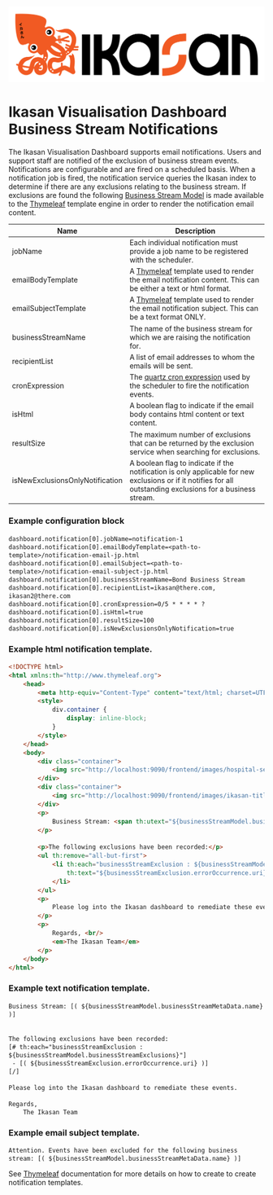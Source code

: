 ![IKASAN](../../developer/docs/quickstart-images/Ikasan-title-transparent.png)

# Ikasan Visualisation Dashboard Business Stream Notifications

The Ikasan Visualisation Dashboard supports email notifications. Users and support staff are notified of the exclusion of business stream events. Notifications are configurable
 and are fired on a scheduled basis. When a notification job is fired, the notification service queries the Ikasan index to determine if there are any exclusions relating to
 the business stream. If exclusions are found the following [Business Stream Model](./src/main/java/org/ikasan/dashboard/notification/model/BusinessStreamExclusions.java) is made 
 available to the [Thymeleaf](https://www.thymeleaf.org/) template engine in order to render the notification email content.

| Name      | Description |
| ----------- | ----------- |
| jobName      | Each individual notification must provide a job name to be registered with the scheduler.       |
| emailBodyTemplate   | A [Thymeleaf](https://www.thymeleaf.org/) template used to render the email notification content. This can be either a text or html format.       |
| emailSubjectTemplate   | A [Thymeleaf](https://www.thymeleaf.org/) template used to render the email notification subject. This can be a text format ONLY.        |
| businessStreamName      | The name of the business stream for which we are raising the notification for.       |
| recipientList   | A list of email addresses to whom the emails will be sent.        |
| cronExpression      | The [quartz cron expression](http://www.quartz-scheduler.org/documentation/quartz-2.3.0/tutorials/crontrigger.html) used by the scheduler to fire the notification events.       |
| isHtml   | A boolean flag to indicate if the email body contains html content or text content.        |
| resultSize      | The maximum number of exclusions that can be returned by the exclusion service when searching for exclusions.       |
| isNewExclusionsOnlyNotification   | A boolean flag to indicate if the notification is only applicable for new exclusions or if it notifies for all outstanding exclusions for a business stream.        |

### Example configuration block
```text
dashboard.notification[0].jobName=notification-1
dashboard.notification[0].emailBodyTemplate=<path-to-template>/notification-email-jp.html
dashboard.notification[0].emailSubject=<path-to-template>/notification-email-subject-jp.html
dashboard.notification[0].businessStreamName=Bond Business Stream 
dashboard.notification[0].recipientList=ikasan@there.com, ikasan2@there.com
dashboard.notification[0].cronExpression=0/5 * * * * ?
dashboard.notification[0].isHtml=true
dashboard.notification[0].resultSize=100
dashboard.notification[0].isNewExclusionsOnlyNotification=true
```

### Example html notification template.
```html
<!DOCTYPE html>
<html xmlns:th="http://www.thymeleaf.org">
    <head>
        <meta http-equiv="Content-Type" content="text/html; charset=UTF-8"/>
        <style>
            div.container {
                display: inline-block;
            }
        </style>
    </head>
    <body>
        <div class="container">
            <img src="http://localhost:9090/frontend/images/hospital-service.png" height="200px"/>
        </div>
        <div class="container">
            <img src="http://localhost:9090/frontend/images/ikasan-titling-transparent.png" height="150px"/>
        </div>
        <p>
            Business Stream: <span th:utext="${businessStreamModel.businessStreamMetaData.name}"></span>
        </p>
        
        <p>The following exclusions have been recorded:</p>
        <ul th:remove="all-but-first">
            <li th:each="businessStreamExclusion : ${businessStreamModel.businessStreamExclusions}"
                th:text="${businessStreamExclusion.errorOccurrence.uri}">Reading
            </li>
        </ul>
        <p>
            Please log into the Ikasan dashboard to remediate these events.
        </p>
        <p>
            Regards, <br/>
            <em>The Ikasan Team</em>
        </p>
    </body>
</html>
```
### Example text notification template.
```text
Business Stream: [( ${businessStreamModel.businessStreamMetaData.name} )]


The following exclusions have been recorded:
[# th:each="businessStreamExclusion : ${businessStreamModel.businessStreamExclusions}"]
 - [( ${businessStreamExclusion.errorOccurrence.uri} )]
[/]

Please log into the Ikasan dashboard to remediate these events.

Regards,
    The Ikasan Team
```
### Example email subject template.
```text
Attention. Events have been excluded for the following business stream: [( ${businessStreamModel.businessStreamMetaData.name} )]
```

See [Thymeleaf](https://www.thymeleaf.org/) documentation for more details on how to create to create notification templates.


